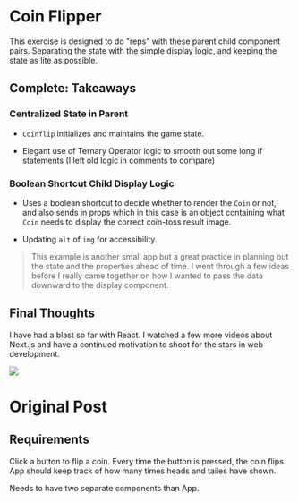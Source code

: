 # Coin Flipper

This exercise is designed to do "reps" with these parent child component pairs. Separating the state with the simple display logic, and keeping the state as lite as possible.

## Complete: Takeaways

### Centralized State in Parent

* `Coinflip` initializes and maintains the game state.

* Elegant use of Ternary Operator logic to smooth out some long if statements (I left old logic in comments to compare)

### Boolean Shortcut Child Display Logic

* Uses a boolean shortcut to decide whether to render the `Coin` or not, and also sends in props which in this case is an object containing what `Coin` needs to display the correct coin-toss result image.

* Updating `alt` of `img` for accessibility.



> This example is another small app but a great practice in planning out the state and the properties ahead of time. I went through a few ideas before I really came together on how I wanted to pass the data downward to the display component.

## Final Thoughts

I have had a blast so far with React. I watched a few more videos about Next.js and have a continued motivation to shoot for the stars in web development.

<img src="https://i.imgur.com/6FnXqy3.png">

# Original Post

## Requirements

Click a button to flip a coin. Every time the button is pressed, the coin flips. App should keep track of how many times heads and tailes have shown.

Needs to have two separate components than App.
